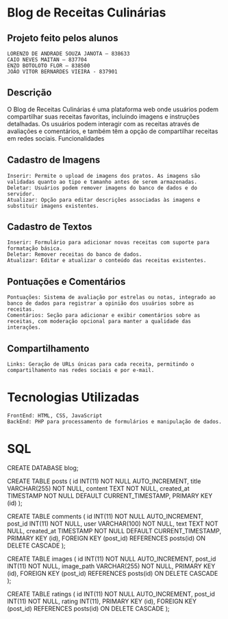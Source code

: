 # Blog de Receitas Culinárias

## Projeto feito pelos alunos
    LORENZO DE ANDRADE SOUZA JANOTA – 838633
    CAIO NEVES MAITAN – 837704
    ENZO BOTOLOTO FLOR – 838500
    JOÃO VITOR BERNARDES VIEIRA - 837901

## Descrição

O Blog de Receitas Culinárias é uma plataforma web onde usuários podem compartilhar suas receitas favoritas, incluindo imagens e instruções detalhadas. Os usuários podem interagir com as receitas através de avaliações e comentários, e também têm a opção de compartilhar receitas em redes sociais.
Funcionalidades
## Cadastro de Imagens
    Inserir: Permite o upload de imagens dos pratos. As imagens são validadas quanto ao tipo e tamanho antes de serem armazenadas.
    Deletar: Usuários podem remover imagens do banco de dados e do servidor.
    Atualizar: Opção para editar descrições associadas às imagens e substituir imagens existentes.

## Cadastro de Textos
    Inserir: Formulário para adicionar novas receitas com suporte para formatação básica.
    Deletar: Remover receitas do banco de dados.
    Atualizar: Editar e atualizar o conteúdo das receitas existentes.

## Pontuações e Comentários
    Pontuações: Sistema de avaliação por estrelas ou notas, integrado ao banco de dados para registrar a opinião dos usuários sobre as receitas.
    Comentários: Seção para adicionar e exibir comentários sobre as receitas, com moderação opcional para manter a qualidade das interações.

## Compartilhamento
    Links: Geração de URLs únicas para cada receita, permitindo o compartilhamento nas redes sociais e por e-mail.

# Tecnologias Utilizadas
    FrontEnd: HTML, CSS, JavaScript
    BackEnd: PHP para processamento de formulários e manipulação de dados.


# SQL

 CREATE DATABASE blog;

 CREATE TABLE posts (
    id INT(11) NOT NULL AUTO_INCREMENT,
    title VARCHAR(255) NOT NULL,
    content TEXT NOT NULL,
    created_at TIMESTAMP NOT NULL DEFAULT CURRENT_TIMESTAMP,
    PRIMARY KEY (id)
 );


 CREATE TABLE comments (
    id INT(11) NOT NULL AUTO_INCREMENT,
    post_id INT(11) NOT NULL,
    user VARCHAR(100) NOT NULL,
    text TEXT NOT NULL,
    created_at TIMESTAMP NOT NULL DEFAULT CURRENT_TIMESTAMP,
    PRIMARY KEY (id),
    FOREIGN KEY (post_id) REFERENCES posts(id) ON DELETE CASCADE
 );


 CREATE TABLE images (
    id INT(11) NOT NULL AUTO_INCREMENT,
    post_id INT(11) NOT NULL,
    image_path VARCHAR(255) NOT NULL,
    PRIMARY KEY (id),
    FOREIGN KEY (post_id) REFERENCES posts(id) ON DELETE CASCADE
 );



 CREATE TABLE ratings (
    id INT(11) NOT NULL AUTO_INCREMENT,
    post_id INT(11) NOT NULL,
    rating INT(11),
    PRIMARY KEY (id),
    FOREIGN KEY (post_id) REFERENCES posts(id) ON DELETE CASCADE
 );





